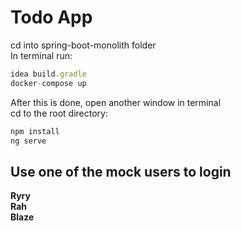 # Todo App

cd into spring-boot-monolith folder  
In terminal run: 
```Javascript 
idea build.gradle  
docker-compose up  
```

After this is done, open another window in terminal  
cd to the root directory:  
```Javascript
npm install  
ng serve
```

## Use one of the mock users to login
**Ryry**  
**Rah**  
**Blaze**